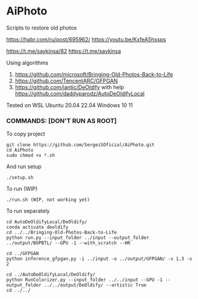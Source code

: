 # AiPhoto
Scripts to restore old photos

https://habr.com/ru/post/695962/
https://youtu.be/KxfeA5hssps


https://t.me/savkinsa/82
https://t.me/savkinsa

Using algorithms
1. https://github.com/microsoft/Bringing-Old-Photos-Back-to-Life
2. https://github.com/TencentARC/GFPGAN
3. https://github.com/jantic/DeOldify with help https://github.com/daddyparodz/AutoDeOldifyLocal

Tested on WSL Ubuntu 20.04 22.04
Windows 10 11

### COMMANDS: [DON'T RUN AS ROOT]
To copy project

```
git clone https://github.com/SergeiSOficial/AiPhoto.git
cd AiPhoto
sudo chmod +x *.sh
```

And run setup
```
./setup.sh
```

To run (WIP)

```
./run.sh (WIP, not working yet)
```

To run separately
```
cd AutoDeOldifyLocal/DeOldify/
conda activate deoldify 
cd ../../Bringing-Old-Photos-Back-to-Life 
python run.py --input_folder ../input --output_folder ../output/BOPBTL/ --GPU -1 --with_scratch --HR 
```

```
cd ../GFPGAN
python inference_gfpgan.py -i ../input -o ../output/GFPGAN/ -v 1.3 -s 2
```

```
cd ../AutoDeOldifyLocal/DeOldify/
python RunColorizer.py --input_folder ../../input --GPU -1 --output_folder ../../output/DeOldify/ --artistic True
cd ../../
```
